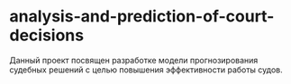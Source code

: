 # analysis-and-prediction-of-court-decisions
Данный проект посвящен разработке модели прогнозирования судебных решений с целью повышения эффективности работы судов.
